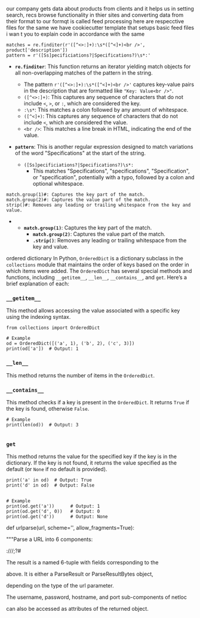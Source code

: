 our company gets data about products from clients and it helps us in setting search, recs browse functionality in thier sites and converting data from their format to our formqt is called feed processing here are respecctive files for the same we have cookiecutter template that setups basic feed files i wan t you to explain code in accordance with the same
```run-python
matches = re.finditer(r'([^<>:]+):\s*([^<]+)<br />', product['description'])
pattern = r'([Ss]pecificiations?|Specifications?)\s*:'
```

- **`re.finditer`**: This function returns an iterator yielding match objects for all non-overlapping matches of the pattern in the string.
    
    - The pattern `r'([^<>:]+):\s*([^<]+)<br />'` captures key-value pairs in the description that are formatted like `"Key: Value<br />"`.
    - `([^<>:]+)`: This captures any sequence of characters that do not include `<`, `>`, or `:`, which are considered the key.
    - `:\s*`: This matches a colon followed by any amount of whitespace.
    - `([^<]+)`: This captures any sequence of characters that do not include `<`, which are considered the value.
    - `<br />`: This matches a line break in HTML, indicating the end of the value.
- **`pattern`**: This is another regular expression designed to match variations of the word "Specifications" at the start of the string.
    
    - `([Ss]pecificiations?|Specifications?)\s*:`
        - This matches "Specifications", "specifications", "Specification", or "specification", potentially with a typo, followed by a colon and optional whitespace.
```run-python
match.group(1)#: Captures the key part of the match.
match.group(2)#: Captures the value part of the match.
strip()#: Removes any leading or trailing whitespace from the key and value.

```

- - **`match.group(1)`**: Captures the key part of the match.
    - **`match.group(2)`**: Captures the value part of the match.
    - **`.strip()`**: Removes any leading or trailing whitespace from the key and value.


ordered dictionary
In Python, `OrderedDict` is a dictionary subclass in the `collections` module that maintains the order of keys based on the order in which items were added. The `OrderedDict` has several special methods and functions, including `__getitem__`, `__len__`, `__contains__`, and `get`. Here’s a brief explanation of each:

### `__getitem__`

This method allows accessing the value associated with a specific key using the indexing syntax.



```run-python
from collections import OrderedDict

# Example
od = OrderedDict([('a', 1), ('b', 2), ('c', 3)])
print(od['a'])  # Output: 1

```

### `__len__`

This method returns the number of items in the `OrderedDict`.

### `__contains__`

This method checks if a key is present in the `OrderedDict`. It returns `True` if the key is found, otherwise `False`.
```run-python
# Example
print(len(od))  # Output: 3


```

### `get`

This method returns the value for the specified key if the key is in the dictionary. If the key is not found, it returns the value specified as the default (or `None` if no default is provided).
```run-python
print('a' in od)  # Output: True
print('d' in od)  # Output: False


```

```run-python
# Example
print(od.get('a'))      # Output: 1
print(od.get('d', 0))   # Output: 0
print(od.get('d'))      # Output: None
```

def urlparse(url, scheme='', allow_fragments=True):

"""Parse a URL into 6 components:

<scheme>://<netloc>/<path>;<params>?<query>#<fragment>

  

The result is a named 6-tuple with fields corresponding to the

above. It is either a ParseResult or ParseResultBytes object,

depending on the type of the url parameter.

  

The username, password, hostname, and port sub-components of netloc

can also be accessed as attributes of the returned object.

